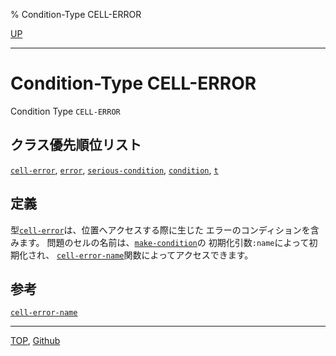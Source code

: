 % Condition-Type CELL-ERROR

[UP](9.2.html)  

---

# Condition-Type **CELL-ERROR**


Condition Type `CELL-ERROR`


## クラス優先順位リスト

[`cell-error`](9.2.cell-error.html),
[`error`](9.2.error-condition.html),
[`serious-condition`](9.2.serious-condition.html),
[`condition`](9.2.condition.html),
[`t`](4.4.t-system-class.html)


## 定義

型[`cell-error`](9.2.cell-error.html)は、位置へアクセスする際に生じた
エラーのコンディションを含みます。
問題のセルの名前は、[`make-condition`](9.2.make-condition.html)の
初期化引数`:name`によって初期化され、
[`cell-error-name`](9.2.cell-error-name.html)関数によってアクセスできます。


## 参考

[`cell-error-name`](9.2.cell-error-name.html)


---
[TOP](index.html),  [Github](https://github.com/nptcl/npt-japanese)

